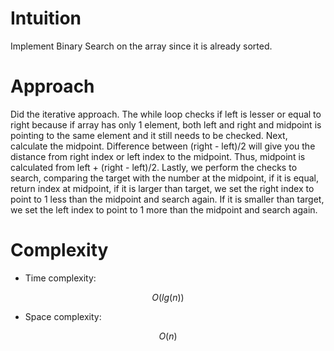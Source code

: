 # Intuition
<!-- Describe your first thoughts on how to solve this problem. -->
Implement Binary Search on the array since it is already sorted. 

# Approach
<!-- Describe your approach to solving the problem. -->
Did the iterative approach. The while loop checks if left is lesser or equal to right because if array has only 1 element, both left and right and midpoint is pointing to the same element and it still needs to be checked. Next, calculate the midpoint. Difference between (right - left)/2 will give you the distance from right index or left index to the midpoint. Thus, midpoint is calculated from left + (right - left)/2. Lastly, we perform the checks to search, comparing the target with the number at the midpoint, if it is equal, return index at midpoint, if it is larger than target, we set the right index to point to 1 less than the midpoint and search again. If it is smaller than target, we set the left index to point to 1 more than the midpoint and search again.

# Complexity
- Time complexity:
<!-- Add your time complexity here, e.g. $$O(n)$$ -->
$$O(lg(n))$$

- Space complexity:
<!-- Add your space complexity here, e.g. $$O(n)$$ -->
$$O(n)$$